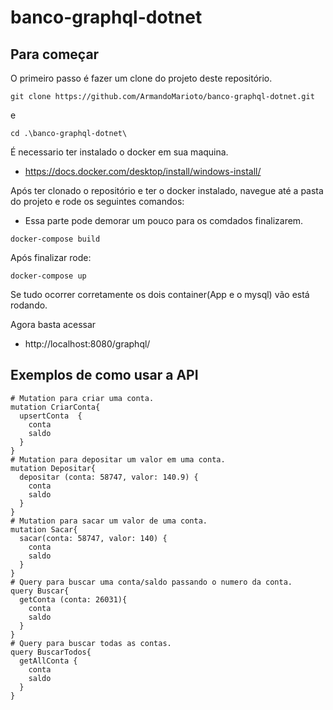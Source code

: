 # banco-graphql-dotnet

## Para começar

O primeiro passo é fazer um clone do projeto deste repositório. 
```
git clone https://github.com/ArmandoMarioto/banco-graphql-dotnet.git
```
e
```
cd .\banco-graphql-dotnet\
```
É necessario ter instalado o docker em sua maquina.
- https://docs.docker.com/desktop/install/windows-install/

Após ter clonado o repositório e ter o docker instalado, navegue até a pasta do projeto e rode os seguintes comandos:

- Essa parte pode demorar um pouco para os comdados finalizarem.
```
docker-compose build
```
Após finalizar rode:
```
docker-compose up
```

Se tudo ocorrer corretamente os dois container(App e o mysql) vão está rodando.

Agora basta acessar

- http://localhost:8080/graphql/

## Exemplos de como usar a API
```
# Mutation para criar uma conta.
mutation CriarConta{
  upsertConta  {
    conta
    saldo
  }
}
# Mutation para depositar um valor em uma conta.
mutation Depositar{
  depositar (conta: 58747, valor: 140.9) {
    conta
    saldo
  }
}
# Mutation para sacar um valor de uma conta.
mutation Sacar{
  sacar(conta: 58747, valor: 140) {
    conta
    saldo
  }
}
# Query para buscar uma conta/saldo passando o numero da conta.
query Buscar{
  getConta (conta: 26031){
    conta
    saldo
  }
}
# Query para buscar todas as contas.
query BuscarTodos{
  getAllConta {
    conta
    saldo
  }
}
```
